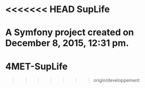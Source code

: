 <<<<<<< HEAD
SupLife
=======

A Symfony project created on December 8, 2015, 12:31 pm.
=======
# 4MET-SupLife
>>>>>>> origin/developpement
